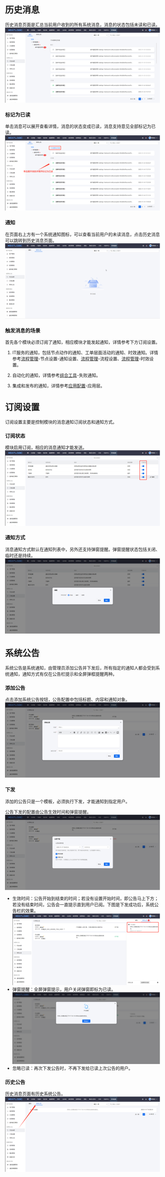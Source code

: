 # 历史消息
历史消息页面是汇总当前用户收到的所有系统消息，消息的状态包括未读和已读。
![](images/消息和公告_历史消息.png)

### 标记为已读
单击消息可以展开查看详情，消息的状态变成已读，消息支持意见全部标记为已读。
![](images/消息和公告_历史消息_标记为已读.png)

### 通知
在页面右上方有一个系统通知图标，可以查看当前用户的未读消息，点击历史消息可以跳转到历史消息页面。
![](images/消息和公告_历史消息_通知.gif)

### 触发消息的场景
首先各个模块必须订阅了通知，相应模块才能发起通知，详情参考下方订阅设置。
1. IT服务的通知，包括节点动作的通知、工单层面活动的通知、时效通知。详情参考[流程管理](../../2.IT服务/流程管理/流程管理.md)-节点设置-通知设置、[流程管理](../../2.IT服务/流程管理/流程管理.md)-流程设置、[流程管理](../../2.IT服务/流程管理/流程管理.md)-时效设置。

2. 自动化的通知，详情参考[组合工具](../../5.自动化/组合工具/组合工具.md)-失败通知。

3. 集成和发布的通知，详情参考[应用配置](../../6.集成与发布/应用配置.md)-应用层。

# 订阅设置
订阅设置主要是控制模块的消息通知订阅状态和通知方式。

### 订阅状态
模块启用订阅，相应的消息通知才能发送。
![](images/消息和公告_订阅设置_订阅状态.png)

### 通知方式
消息通知方式默认在通知列表中，另外还支持弹窗提醒。弹窗提醒状态包括关闭、临时还是持续。
![](images/消息和公告_订阅设置_通知方式.png)

# 系统公告
系统公告是系统通知，由管理员添加公告并下发后，所有指定的通知人都会受到系统通知，通知方式有仅在公告栏提示和全屏弹框提醒两种。

### 添加公告
点击添加系统公告按钮，公告配置中包括标题、内容和通知对象。
![](images/消息和公告_系统公告_添加.png)

### 下发
添加的公告只是一个模板，必须执行下发，才能通知到指定用户。

公告下发的配置由公告生效时间和弹窗提醒。
![](images/消息和公告_系统公告_下发.png)
- 生效时间：公告开始到结束的时间；若没有设置开始时间，即公告马上下方；若没有结束时间，公告会一直提示直到用户已阅。下图是下发成功后，系统公告栏的效果。
  ![](images/消息和公告_系统公告_通知.png)
- 弹窗提醒：全屏弹窗提示，用户关闭弹窗即标为已读。
  ![](images/消息和公告_系统公告_弹窗提醒.png)
- 忽略已读：再次下发公告时，不再下发给已读上次公告的用户。

### 历史公告
历史消息页面有历史系统公告。
![](images/消息和公告_系统公告_历史公告.png)